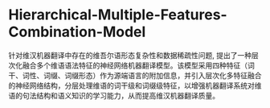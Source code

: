 # Hierarchical-Multiple-Features-Combination-Model
针对维汉机器翻译中存在的维吾尔语形态复杂性和数据稀疏性问题, 提出了一种层次化融合多个维语语法特征的神经网络机器翻译模型。该模型采用四种特征（词干、词性、词缀、词缀形态）作为源端语言的附加信息，并引入层次化多特征融合的神经网络结构，分层处理维语的词干级和词缀级特征，以增强机器翻译系统对维语的句法结构和语义知识的学习能力，从而提高维汉机器翻译质量。
